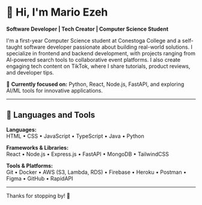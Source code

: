 # 👋 Hi, I'm Mario Ezeh  
**Software Developer | Tech Creator | Computer Science Student**

I'm a first-year Computer Science student at Conestoga College and a self-taught software developer passionate about building real-world solutions. I specialize in frontend and backend development, with projects ranging from AI-powered search tools to collaborative event platforms. I also create engaging tech content on TikTok, where I share tutorials, product reviews, and developer tips.

🎯 **Currently focused on:** Python, React, Node.js, FastAPI, and exploring AI/ML tools for innovative applications.

---

## 🧰 Languages and Tools

**Languages:**  
HTML • CSS • JavaScript • TypeScript • Java • Python 

**Frameworks & Libraries:**  
React • Node.js • Express.js • FastAPI • MongoDB • TailwindCSS

**Tools & Platforms:**  
Git • Docker • AWS (S3, Lambda, RDS) • Firebase • Heroku • Postman • Figma • GitHub • RapidAPI

---



Thanks for stopping by! 🚀

